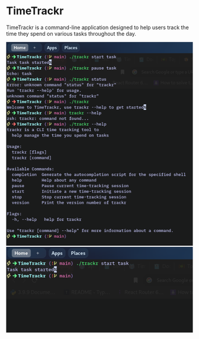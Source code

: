 # TimeTrackr
TimeTrackr is a command-line application designed to help users track the time they spend on various tasks throughout the day.

![cli screenshot 1](screenshots/timetrackr1ss.png "TimeTrackr Image")
![cli screenshot 2](screenshots/timetrackr2ss.png "TimeTrackr Image")
